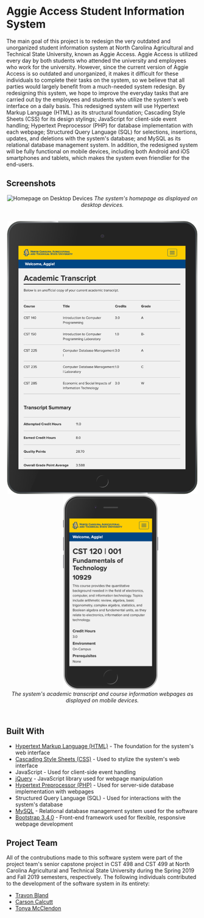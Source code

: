# Aggie Access Student Information System
The main goal of this project is to redesign the very outdated and unorganized student information system at North Carolina Agricultural and Technical State University, known as Aggie Access. Aggie Access is utilized every day by both students who attended the university and employees who work for the university. However, since the current version of Aggie Access is so outdated and unorganized, it makes it difficult for these individuals to complete their tasks on the system, so we believe that all parties would largely benefit from a much-needed system redesign. By redesigning this system, we hope to improve the everyday tasks that are carried out by the employees and students who utilize the system's web interface on a daily basis. This redesigned system will use Hypertext Markup Language (HTML) as its structural foundation; Cascading Style Sheets (CSS) for its design stylings; JavaScript for client-side event handling; Hypertext Preprocessor (PHP) for database implementation with each webpage; Structured Query Language (SQL) for selections, insertions, updates, and deletions with the system's database; and MySQL as its relational database management system. In addition, the redesigned system will be fully functional on mobile devices, including both Android and iOS smartphones and tablets, which makes the system even friendlier for the end-users.

## Screenshots
<p align="center">
  <img src="./images/desktop-homepage.png" width="1000" title="Homepage on Desktop Devices">
  <em>The system's homepage as displayed on desktop devices.</em>
  <br/><br/><br/>
  <img src="./images/mobile-academic-transcript.png" width="500" title="Academic Transcript on iPad">&nbsp;&nbsp;&nbsp;&nbsp;&nbsp;&nbsp;&nbsp;&nbsp;&nbsp;&nbsp;
  <img src="./images/mobile-course-information.png" width="250" title="Course Information Webpage on iPhone">
  <br/>
  <em>The system's academic transcript and course information webpages as displayed on mobile devices.</em>
</p>
<br/>

## Built With
* [Hypertext Markup Language (HTML)](https://whatwg.org/) - The foundation for the system's web interface
* [Cascading Style Sheets (CSS)](https://www.w3.org/Style/CSS/) - Used to stylize the system's web interface
* JavaScript - Used for client-side event handling
* [jQuery](https://jquery.com/) - JavaScript library used for webpage manipulation
* [Hypertext Preprocessor (PHP)](https://www.php.net/) - Used for server-side database implementation with webpages
* Structured Query Language (SQL) - Used for interactions with the system's database
* [MySQL](https://www.mysql.com/) - Relational database management system used for the software
* [Bootstrap 3.4.0](https://getbootstrap.com/docs/3.4/getting-started/) - Front-end framework used for flexible, responsive webpage development

## Project Team
All of the contrubutions made to this software system were part of the project team's senior capstone project in CST 498 and CST 499 at North Carolina Agricultural and Technical State University during the Spring 2019 and Fall 2019 semesters, respectively. The following individuals contributed to the development of the software system in its entirety:
* [Travon Bland](https://github.com/tlbland)
* [Carson Calcutt](https://github.com/carsoncalcutt)
* [Tonya McClendon](https://github.com/mcclendont23)
